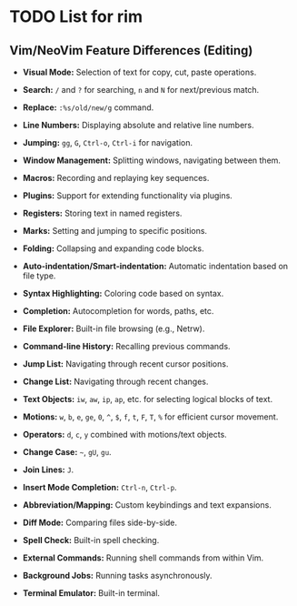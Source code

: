 # TODO List for rim

## Vim/NeoVim Feature Differences (Editing)

- **Visual Mode:** Selection of text for copy, cut, paste operations.


- **Search:** `/` and `?` for searching, `n` and `N` for next/previous match.
- **Replace:** `:%s/old/new/g` command.
- **Line Numbers:** Displaying absolute and relative line numbers.
- **Jumping:** `gg`, `G`, `Ctrl-o`, `Ctrl-i` for navigation.
- **Window Management:** Splitting windows, navigating between them.
- **Macros:** Recording and replaying key sequences.
- **Plugins:** Support for extending functionality via plugins.
- **Registers:** Storing text in named registers.
- **Marks:** Setting and jumping to specific positions.
- **Folding:** Collapsing and expanding code blocks.
- **Auto-indentation/Smart-indentation:** Automatic indentation based on file type.
- **Syntax Highlighting:** Coloring code based on syntax.
- **Completion:** Autocompletion for words, paths, etc.
- **File Explorer:** Built-in file browsing (e.g., Netrw).
- **Command-line History:** Recalling previous commands.
- **Jump List:** Navigating through recent cursor positions.
- **Change List:** Navigating through recent changes.
- **Text Objects:** `iw`, `aw`, `ip`, `ap`, etc. for selecting logical blocks of text.
- **Motions:** `w`, `b`, `e`, `ge`, `0`, `^`, `$`, `f`, `t`, `F`, `T`, `%` for efficient cursor movement.
- **Operators:** `d`, `c`, `y` combined with motions/text objects.

- **Change Case:** `~`, `gU`, `gu`.
- **Join Lines:** `J`.
- **Insert Mode Completion:** `Ctrl-n`, `Ctrl-p`.
- **Abbreviation/Mapping:** Custom keybindings and text expansions.
- **Diff Mode:** Comparing files side-by-side.
- **Spell Check:** Built-in spell checking.
- **External Commands:** Running shell commands from within Vim.
- **Background Jobs:** Running tasks asynchronously.
- **Terminal Emulator:** Built-in terminal.
